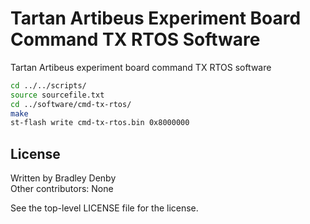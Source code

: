 # Tartan Artibeus Experiment Board Command TX RTOS Software

Tartan Artibeus experiment board command TX RTOS software

```bash
cd ../../scripts/
source sourcefile.txt
cd ../software/cmd-tx-rtos/
make
st-flash write cmd-tx-rtos.bin 0x8000000
```

## License

Written by Bradley Denby  
Other contributors: None

See the top-level LICENSE file for the license.
